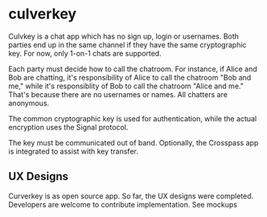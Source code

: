 # culverkey

Culvkey is a chat app which has no sign up, login or usernames.  Both parties end up in the same channel if they have the same 
cryptographic key.  For now, only 1-on-1 chats are supported. 

Each party must decide how to call the chatroom. For instance, if Alice and Bob are chatting, it's responsibility of Alice to call the chatroom "Bob and me," while it's responsiblity of Bob to call the chatroom "Alice and me."  That's because there are no usernames or names. All chatters are anonymous.

The common cryptographic key is used for authentication, while the actual encryption uses the Signal protocol. 

The key must be communicated out of band. Optionally, the Crosspass app is integrated to assist with key transfer.

## UX Designs

Curverkey is as open source app. So far, the UX designs were completed. Developers are welcome to contribute implementation.
See mockups


